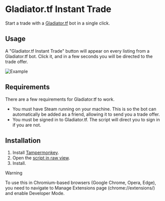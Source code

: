 # Gladiator.tf Instant Trade

Start a trade with a [Gladiator.tf](https://gladiator.tf) bot in a single click.

## Usage
A "Gladiator.tf Instant Trade" button will appear on every listing from a Gladiator.tf bot. Click it, and in a few seconds you will be directed to the trade offer.

![Example](https://cdn.discordapp.com/attachments/445162468541464576/827498192546955334/unknown.png)

## Requirements
There are a few requirements for Gladiator.tf to work.

- You must have Steam running on your machine. This is so the bot can automatically be added as a friend, allowing it to send you a trade offer.
- You must be signed in to Gladiator.tf. The script will direct you to sign in if you are not.

## Installation

1. Install [Tampermonkey](https://www.tampermonkey.net/).
2. Open the [script in raw view](https://github.com/mninc/gladiator.tf-instant-trade/raw/master/gladiator-instant-trade.user.js).
3. Install.

> [!WARNING] 
> To use this in Chromium-based browsers (Google Chrome, Opera, Edge), you need to navigate to Manage Extensions page (chrome://extensions/) and enable Developer Mode.
